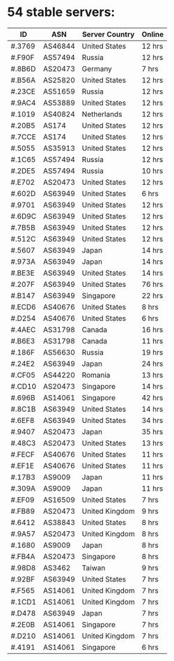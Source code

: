 # 54 stable servers:

| ID | ASN | Server Country | Online |
| ------ | ------ | ------ | ------ |
| #.3769 | AS46844 | United States | 12 hrs |
| #.F90F | AS57494 | Russia | 12 hrs |
| #.8B6D | AS20473 | Germany | 7 hrs |
| #.B56A | AS25820 | United States | 12 hrs |
| #.23CE | AS51659 | Russia | 12 hrs |
| #.9AC4 | AS53889 | United States | 12 hrs |
| #.1019 | AS40824 | Netherlands | 12 hrs |
| #.20B5 | AS174 | United States | 12 hrs |
| #.7CCE | AS174 | United States | 12 hrs |
| #.5055 | AS35913 | United States | 12 hrs |
| #.1C65 | AS57494 | Russia | 12 hrs |
| #.2DE5 | AS57494 | Russia | 10 hrs |
| #.E702 | AS20473 | United States | 12 hrs |
| #.602D | AS63949 | United States | 6 hrs |
| #.9701 | AS63949 | United States | 12 hrs |
| #.6D9C | AS63949 | United States | 12 hrs |
| #.7B5B | AS63949 | United States | 12 hrs |
| #.512C | AS63949 | United States | 12 hrs |
| #.5607 | AS63949 | Japan | 14 hrs |
| #.973A | AS63949 | Japan | 14 hrs |
| #.BE3E | AS63949 | United States | 14 hrs |
| #.207F | AS63949 | United States | 76 hrs |
| #.B147 | AS63949 | Singapore | 22 hrs |
| #.ECD6 | AS40676 | United States | 8 hrs |
| #.D254 | AS40676 | United States | 6 hrs |
| #.4AEC | AS31798 | Canada | 16 hrs |
| #.B6E3 | AS31798 | Canada | 11 hrs |
| #.186F | AS56630 | Russia | 19 hrs |
| #.24E2 | AS63949 | Japan | 24 hrs |
| #.CF05 | AS44220 | Romania | 13 hrs |
| #.CD10 | AS20473 | Singapore | 14 hrs |
| #.696B | AS14061 | Singapore | 42 hrs |
| #.8C1B | AS63949 | United States | 14 hrs |
| #.6EF8 | AS63949 | United States | 34 hrs |
| #.9407 | AS20473 | Japan | 35 hrs |
| #.48C3 | AS20473 | United States | 13 hrs |
| #.FECF | AS40676 | United States | 11 hrs |
| #.EF1E | AS40676 | United States | 11 hrs |
| #.17B3 | AS9009 | Japan | 11 hrs |
| #.309A | AS9009 | Japan | 11 hrs |
| #.EF09 | AS16509 | United States | 7 hrs |
| #.FB89 | AS20473 | United Kingdom | 9 hrs |
| #.6412 | AS38843 | United States | 8 hrs |
| #.9A57 | AS20473 | United Kingdom | 8 hrs |
| #.1680 | AS9009 | Japan | 8 hrs |
| #.FB4A | AS20473 | Singapore | 8 hrs |
| #.98D8 | AS3462 | Taiwan | 9 hrs |
| #.92BF | AS63949 | United States | 7 hrs |
| #.F565 | AS14061 | United Kingdom | 7 hrs |
| #.1CD1 | AS14061 | United Kingdom | 7 hrs |
| #.D478 | AS63949 | Japan | 7 hrs |
| #.2E0B | AS14061 | Singapore | 7 hrs |
| #.D210 | AS14061 | United Kingdom | 7 hrs |
| #.4191 | AS14061 | Singapore | 6 hrs |

